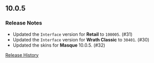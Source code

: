 ## 10.0.5

### Release Notes

- Updated the `Interface` version for **Retail** to `100005`. (#31)
- Updated the `Interface` version for **Wrath Classic** to `30401`. (#30)
- Updated the skins for **Masque** 10.0.5. (#32)

[Release History](https://github.com/SFX-WoW/Masque_Cirque/wiki/History)
